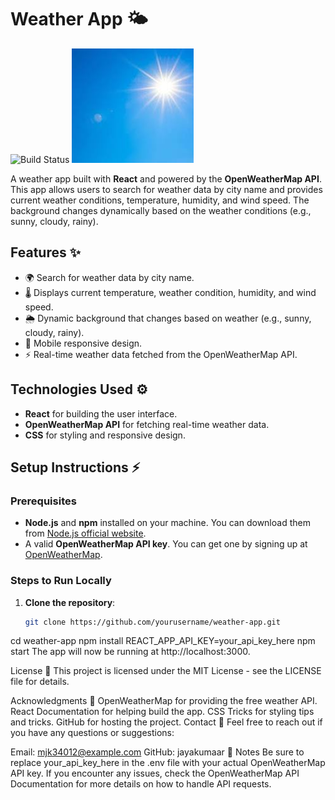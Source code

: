 # Weather App 🌤️

![Build Status](https://img.shields.io/badge/build-passing-brightgreen)
![My Custom Image](./src/images/Clear-sky.jpeg)


A weather app built with **React** and powered by the **OpenWeatherMap API**. This app allows users to search for weather data by city name and provides current weather conditions, temperature, humidity, and wind speed. The background changes dynamically based on the weather conditions (e.g., sunny, cloudy, rainy).

## Features ✨

- 🌍 Search for weather data by city name.
- 🌡️ Displays current temperature, weather condition, humidity, and wind speed.
- 🌦️ Dynamic background that changes based on weather (e.g., sunny, cloudy, rainy).
- 📱 Mobile responsive design.
- ⚡ Real-time weather data fetched from the OpenWeatherMap API.

## Technologies Used ⚙️

- **React** for building the user interface.
- **OpenWeatherMap API** for fetching real-time weather data.
- **CSS** for styling and responsive design.


## Setup Instructions ⚡

### Prerequisites

- **Node.js** and **npm** installed on your machine. You can download them from [Node.js official website](https://nodejs.org/).
- A valid **OpenWeatherMap API key**. You can get one by signing up at [OpenWeatherMap](https://openweathermap.org/api).

### Steps to Run Locally

1. **Clone the repository**:

   ```bash
   git clone https://github.com/yourusername/weather-app.git

cd weather-app
npm install
REACT_APP_API_KEY=your_api_key_here
npm start
The app will now be running at http://localhost:3000.

License 📄
This project is licensed under the MIT License - see the LICENSE file for details.

Acknowledgments 🙏
OpenWeatherMap for providing the free weather API.
React Documentation for helping build the app.
CSS Tricks for styling tips and tricks.
GitHub for hosting the project.
Contact 📧
Feel free to reach out if you have any questions or suggestions:

Email: mjk34012@example.com
GitHub: jayakumaar
📝 Notes
Be sure to replace your_api_key_here in the .env file with your actual OpenWeatherMap API key.
If you encounter any issues, check the OpenWeatherMap API Documentation for more details on how to handle API requests.
